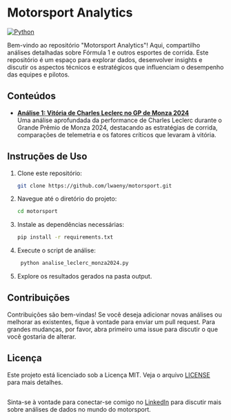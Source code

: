 # Motorsport Analytics

[![Python](https://img.shields.io/badge/Python-3.9-blue.svg)](https://www.python.org/)

<Add library short description>

Bem-vindo ao repositório "Motorsport Analytics"! Aqui, compartilho análises detalhadas sobre Fórmula 1 e outros esportes de corrida. Este repositório é um espaço para explorar dados, desenvolver insights e discutir os aspectos técnicos e estratégicos que influenciam o desempenho das equipes e pilotos.

## Conteúdos

- **[Análise 1: Vitória de Charles Leclerc no GP de Monza 2024](#analise-1-vitoria-de-charles-leclerc-no-gp-de-monza-2024)**  
  Uma análise aprofundada da performance de Charles Leclerc durante o Grande Prêmio de Monza 2024, destacando as estratégias de corrida, comparações de telemetria e os fatores críticos que levaram à vitória.

## Instruções de Uso

1. Clone este repositório:  
   ```bash
   git clone https://github.com/lwaeny/motorsport.git

2. Navegue até o diretório do projeto:
   ```bash
   cd motorsport

3. Instale as dependências necessárias:
   ```bash
   pip install -r requirements.txt

4. Execute o script de análise:
   ```bash
    python analise_leclerc_monza2024.py

5. Explore os resultados gerados na pasta output.

## Contribuições

Contribuições são bem-vindas! Se você deseja adicionar novas análises ou melhorar as existentes, fique à vontade para enviar um pull request. Para grandes mudanças, por favor, abra primeiro uma issue para discutir o que você gostaria de alterar.

## Licença

Este projeto está licenciado sob a Licença MIT. Veja o arquivo [LICENSE](LICENSE) para mais detalhes.

##

Sinta-se à vontade para conectar-se comigo no [LinkedIn](https://www.linkedin.com/in/lukaswaeny) para discutir mais sobre análises de dados no mundo do motorsport.

